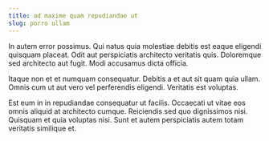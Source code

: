 ```yaml
---
title: ad maxime quam repudiandae ut
slug: porro ullam
---
```


In autem error possimus. Qui natus quia molestiae debitis est eaque eligendi quisquam placeat. Odit aut perspiciatis architecto veritatis quis. Doloremque sed architecto aut fugit. Modi accusamus dicta officia.

Itaque non et et numquam consequatur. Debitis a et aut sit quam quia ullam. Omnis cum ut aut vero vel perferendis eligendi. Veritatis est voluptas.

Est eum in in repudiandae consequatur ut facilis. Occaecati ut vitae eos omnis aliquid at architecto cumque. Reiciendis sed quo dignissimos nisi. Quisquam et quia voluptas nisi. Sunt et autem perspiciatis autem totam veritatis similique et.
